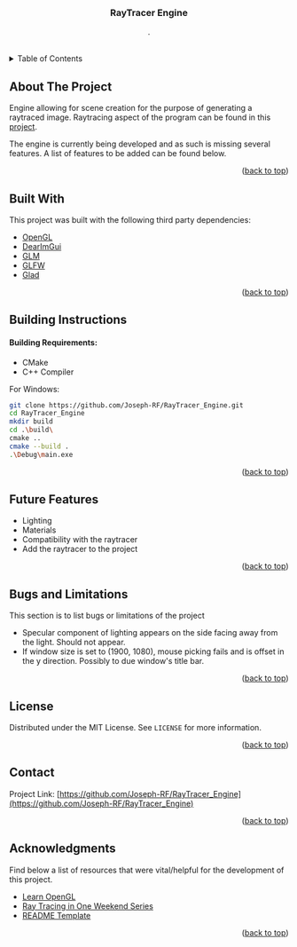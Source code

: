 <a id="readme-top"></a>

<br />
<div align="center">

  <h3 align="center">RayTracer Engine</h3>

  <p align="center">
    . 
    <br />
    <br />
  </p>
</div>

<!-- TABLE OF CONTENTS -->
<details>
  <summary>Table of Contents</summary>
  <ol>
    <li><a href="#about-the-project">About The Project</a></li>
    <li><a href="#built-with">Built With</a></li>
    <li><a href="#building-instructions">Building Instructions</a></li>
    <li><a href="#future-features">Future Features</a></li>
    <li><a href="#bugs-and-limitations">Bugs and Limitations</a></li>
    <li><a href="#license">License</a></li>
    <li><a href="#contact">Contact</a></li>
    <li><a href="#acknowledgments">Acknowledgments</a></li>
  </ol>
</details>



<!-- ABOUT THE PROJECT -->
## About The Project

Engine allowing for scene creation for the purpose of generating a raytraced image. Raytracing aspect of the program can be found in this [project](https://github.com/Joseph-RF/RayTracer/).

The engine is currently being developed and as such is missing several features. A list of features to be added can be found below.

<p align="right">(<a href="#readme-top">back to top</a>)</p>

## Built With

This project was built with the following third party dependencies:

* [OpenGL][OpenGL-url]
* [DearImGui](https://github.com/ocornut/imgui)
* [GLM](https://glm.g-truc.net/0.9.9/index.html)
* [GLFW](https://www.glfw.org/)
* [Glad](https://github.com/premake-libs/glad?tab=readme-ov-file)

<p align="right">(<a href="#readme-top">back to top</a>)</p>

<!-- BUILDING INSTRUCTIONS -->
## Building Instructions

#### Building Requirements:
* CMake
* C++ Compiler

For Windows:
```bash
git clone https://github.com/Joseph-RF/RayTracer_Engine.git
cd RayTracer_Engine
mkdir build
cd .\build\
cmake ..
cmake --build .
.\Debug\main.exe
```

<p align="right">(<a href="#readme-top">back to top</a>)</p>

<!-- FUTURE FEATURES -->
## Future Features

* Lighting
* Materials
* Compatibility with the raytracer
* Add the raytracer to the project

<p align="right">(<a href="#readme-top">back to top</a>)</p>

<!-- BUGS AND LIMITATIONS -->
## Bugs and Limitations

This section is to list bugs or limitations of the project

* Specular component of lighting appears on the side facing away from the light. Should not appear.
* If window size is set to (1900, 1080), mouse picking fails and is offset in the y direction. Possibly to due window's title bar.

<p align="right">(<a href="#readme-top">back to top</a>)</p>

<!-- LICENSE -->
## License

Distributed under the MIT License. See `LICENSE` for more information.

<p align="right">(<a href="#readme-top">back to top</a>)</p>

<!-- CONTACT -->
## Contact

Project Link: [https://github.com/Joseph-RF/RayTracer_Engine](https://github.com/Joseph-RF/RayTracer_Engine)

<p align="right">(<a href="#readme-top">back to top</a>)</p>



<!-- ACKNOWLEDGMENTS -->
## Acknowledgments

Find below a list of resources that were vital/helpful for the development of this project.

* [Learn OpenGL](https://learnopengl.com/)
* [Ray Tracing in One Weekend Series](https://raytracing.github.io/)
* [README Template](https://github.com/othneildrew/Best-README-Template)

<p align="right">(<a href="#readme-top">back to top</a>)</p>



<!-- MARKDOWN LINKS -->
<!-- https://www.markdownguide.org/basic-syntax/#reference-style-links -->

[OpenGL-url]: https://www.opengl.org/
[OpenGL-logo]: https://img.shields.io/badge/OpenGL-FFFFFF?style=for-the-badge&logo=opengl